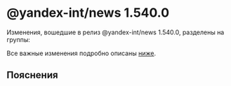 # @yandex-int/news 1.540.0

<!-- ЧЕЛОВЕЧЕСКОЕ ВСТУПЛЕНИЕ -->

Изменения, вошедшие в релиз @yandex-int/news 1.540.0, разделены на группы:

Все важные изменения подробно описаны [ниже](#Пояснения).

## Пояснения

